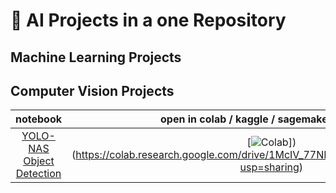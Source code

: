 # 🚀  AI Projects in a one Repository

## Machine Learning Projects


## Computer Vision Projects
| **notebook** | **open in colab / kaggle / sagemaker studio lab** |
|:------------:|:-------------------------------------------------:|
| [YOLO-NAS Object Detection](https://github.com/xcansuxakgul/computer-vision-projects/blob/main/YOLO_NAS_Tutorial.ipynb) | [![Colab](https://colab.research.google.com/assets/colab-badge.svg)])(https://colab.research.google.com/drive/1McIV_77NEXCs3kicpCHz_LxTf8vQ4awc?usp=sharing) 
